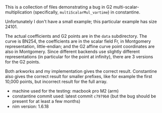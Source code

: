 
This is a collection of files demonstrating a bug in G2 multi-scalar-multiplication
(specifically, `multiScalarMul_vartime`) in constantine.

Unfortunately I don't have a small example; this particular example has size 24101.

The actual coefficients and G2 points are in the `data` subdirectory. The curve
is BN254, the coefficients are in the scalar field Fr, in Montgomery representation,
little-endian; and the G2 affine curve point coordinates are also in Montgomery.
Since different backends use slightly different representations (in particular
for the point at infinity), there are 3 versions for the G2 points.

Both arkworks and my implementation gives the correct result. Constantine also
gives the correct result for smaller prefixes, like for example the first 10,000
points, but incorrect result for the full array.

- machine used for the testing: macbook pro M2 (arm)
- constantine commit used: latest commit `c7979b0`
  (but the bug should be present for at least a few months)
- nim version: 1.6.18

